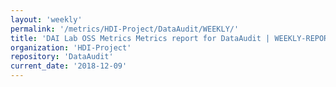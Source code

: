 ```yaml
---
layout: 'weekly'
permalink: '/metrics/HDI-Project/DataAudit/WEEKLY/'
title: 'DAI Lab OSS Metrics Metrics report for DataAudit | WEEKLY-REPORT-2018-12-09'
organization: 'HDI-Project'
repository: 'DataAudit'
current_date: '2018-12-09'
---
```

